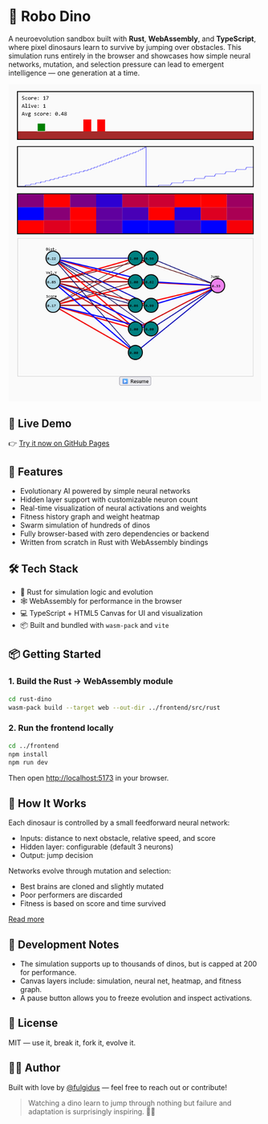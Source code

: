 # 🦖 Robo Dino

A neuroevolution sandbox built with **Rust**, **WebAssembly**, and **TypeScript**, where pixel dinosaurs learn to survive by jumping over obstacles. This simulation runs entirely in the browser and showcases how simple neural networks, mutation, and selection pressure can lead to emergent intelligence — one generation at a time.

![Demo Screenshot](screen.png)

## 🚀 Live Demo

👉 [Try it now on GitHub Pages](https://fulgidus.github.io/robo-dino)

## 🎯 Features

- Evolutionary AI powered by simple neural networks
- Hidden layer support with customizable neuron count
- Real-time visualization of neural activations and weights
- Fitness history graph and weight heatmap
- Swarm simulation of hundreds of dinos
- Fully browser-based with zero dependencies or backend
- Written from scratch in Rust with WebAssembly bindings

## 🛠️ Tech Stack

- 🦀 Rust for simulation logic and evolution
- 🕸 WebAssembly for performance in the browser
- 💻 TypeScript + HTML5 Canvas for UI and visualization
- 📦 Built and bundled with `wasm-pack` and `vite`

## 📦 Getting Started

### 1. Build the Rust → WebAssembly module
```sh
cd rust-dino
wasm-pack build --target web --out-dir ../frontend/src/rust
```

### 2. Run the frontend locally
```sh
cd ../frontend
npm install
npm run dev
```

Then open [http://localhost:5173](http://localhost:5173) in your browser.

## 🧠 How It Works

Each dinosaur is controlled by a small feedforward neural network:
- Inputs: distance to next obstacle, relative speed, and score
- Hidden layer: configurable (default 3 neurons)
- Output: jump decision

Networks evolve through mutation and selection:
- Best brains are cloned and slightly mutated
- Poor performers are discarded
- Fitness is based on score and time survived

[Read more](https://fulgidus.github.io/posts/auto-dino)

## 🧪 Development Notes

- The simulation supports up to thousands of dinos, but is capped at 200 for performance.
- Canvas layers include: simulation, neural net, heatmap, and fitness graph.
- A pause button allows you to freeze evolution and inspect activations.

## 📜 License

MIT — use it, break it, fork it, evolve it.

## 👨‍💻 Author

Built with love by [@fulgidus](https://github.com/fulgidus) — feel free to reach out or contribute!
> Watching a dino learn to jump through nothing but failure and adaptation is surprisingly inspiring. 🦕✨
